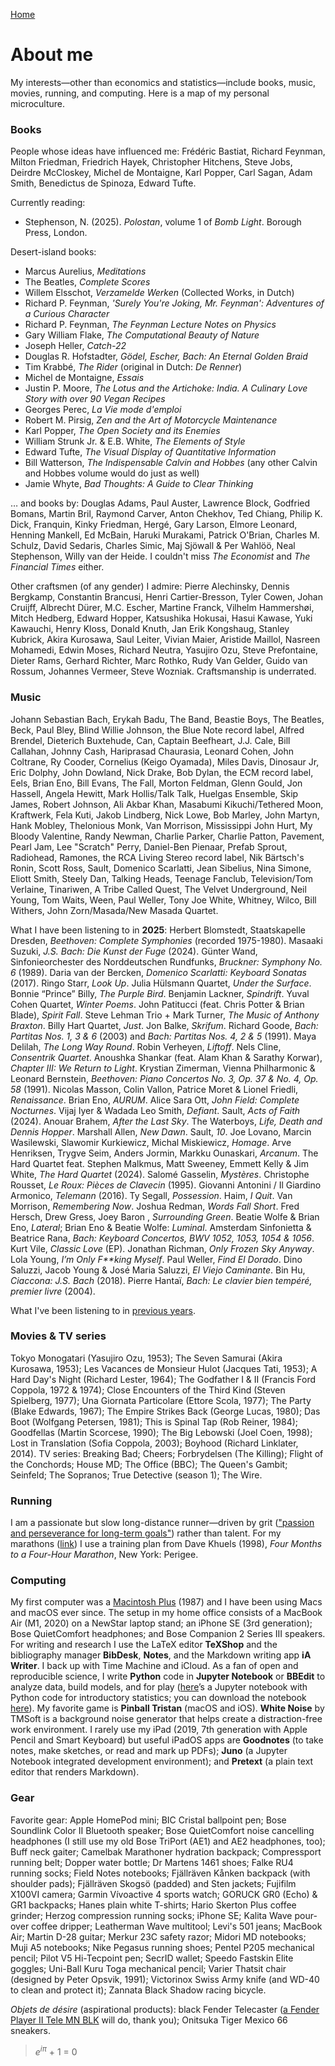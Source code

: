 [Home](index.html)

# About me
My interests&mdash;other than economics and statistics&mdash;include books, music, movies, running, and computing. Here is a map of my personal microculture. 

### Books
People whose ideas have influenced me: Fr&eacute;d&eacute;ric Bastiat, Richard Feynman, Milton Friedman, Friedrich Hayek, Christopher Hitchens, Steve Jobs, Deirdre McCloskey, Michel de Montaigne, Karl Popper, Carl Sagan, Adam Smith, Benedictus de Spinoza, Edward Tufte.

Currently reading: 
* Stephenson, N. (2025). *Polostan*, volume 1 of *Bomb Light*. Borough Press, London.

Desert-island books:
* Marcus Aurelius, *Meditations*
* The Beatles, *Complete Scores* 
* Willem Elsschot, *Verzamelde Werken* (Collected Works, in Dutch)
* Richard P. Feynman, *'Surely You're Joking, Mr. Feynman': Adventures of a Curious Character*
* Richard P. Feynman, *The Feynman Lecture Notes on Physics*
* Gary William Flake, *The Computational Beauty of Nature*
* Joseph Heller, *Catch-22*
* Douglas R. Hofstadter, *G&ouml;del, Escher, Bach: An Eternal Golden Braid*
* Tim Krabb&eacute;, *The Rider* (original in Dutch: *De Renner*)
* Michel de Montaigne, *Essais*
* Justin P. Moore, *The Lotus and the Artichoke: India. A Culinary Love Story with over 90 Vegan Recipes*
* Georges Perec, *La Vie mode d'emploi* <!-- (according to Donald Knuth "perhaps the greatest 20th century novel") -->
* Robert M. Pirsig, *Zen and the Art of Motorcycle Maintenance*
* Karl Popper, *The Open Society and its Enemies*
* William Strunk Jr. &amp; E.B. White, *The Elements of Style*
* Edward Tufte, *The Visual Display of Quantitative Information*
* Bill Watterson, *The Indispensable Calvin and Hobbes* (any other Calvin and Hobbes volume would do just as well)
* Jamie Whyte, *Bad Thoughts: A Guide to Clear Thinking* 

&hellip; and books by: Douglas Adams, Paul Auster, Lawrence Block, Godfried Bomans, Martin Bril, Raymond Carver, Anton Chekhov, Ted Chiang, Philip K. Dick, Franquin, Kinky Friedman, Herg&eacute;, Gary Larson, Elmore Leonard, Henning Mankell, Ed McBain, Haruki Murakami, Patrick O'Brian, Charles M. Schulz, David Sedaris, Charles Simic, Maj Sj&ouml;wall &amp; Per Wahl&ouml;&ouml;, Neal Stephenson, Willy van der Heide. I couldn't miss *The Economist* and *The Financial Times* either.

Other craftsmen (of any gender) I admire: Pierre Alechinsky, Dennis Bergkamp, Constantin Brancusi, Henri Cartier-Bresson, Tyler Cowen, Johan Cruijff, Albrecht D&uuml;rer, M.C. Escher, Martine Franck, Vilhelm Hammersh&oslash;i, Mitch Hedberg, Edward Hopper, Katsushika Hokusai, Hasui Kawase, Yuki Kawauchi, Henry Kloss, Donald Knuth, Jan Erik Kongshaug, Stanley Kubrick, Akira Kurosawa, Saul Leiter, Vivian Maier, Aristide Maillol, Nasreen Mohamedi, Edwin Moses, Richard Neutra, Yasujiro Ozu, Steve Prefontaine, Dieter Rams, Gerhard Richter, Marc Rothko, Rudy Van Gelder, Guido van Rossum, Johannes Vermeer, Steve Wozniak. Craftsmanship is underrated.

### Music

Johann Sebastian Bach, Erykah Badu, The Band, Beastie Boys, The Beatles, Beck, Paul Bley, Blind Willie Johnson, the Blue Note record label, Alfred Brendel, Dieterich Buxtehude, Can, Captain Beefheart, J.J. Cale, Bill Callahan, Johnny Cash, Hariprasad Chaurasia, Leonard Cohen, John Coltrane, Ry Cooder, Cornelius (Keigo Oyamada), Miles Davis, Dinosaur Jr, Eric Dolphy, John Dowland, Nick Drake, Bob Dylan, the ECM record label, Eels, Brian Eno, Bill Evans, The Fall, Morton Feldman, Glenn Gould, Jon Hassell, Angela Hewitt, Mark Hollis/Talk Talk, Huelgas Ensemble, Skip James, Robert Johnson, Ali Akbar Khan, Masabumi Kikuchi/Tethered Moon, Kraftwerk, Fela Kuti, Jakob Lindberg, Nick Lowe, Bob Marley, John Martyn, Hank Mobley, Thelonious Monk, Van Morrison, Mississippi John Hurt, My Bloody Valentine, Randy Newman, Charlie Parker, Charlie Patton, Pavement, Pearl Jam, Lee "Scratch" Perry, Daniel-Ben Pienaar, Prefab Sprout, Radiohead, Ramones, the RCA Living Stereo record label, Nik B&auml;rtsch's Ronin, Scott Ross, Sault, Domenico Scarlatti, Jean Sibelius, Nina Simone, Eliott Smith, Steely Dan, Talking Heads, Teenage Fanclub, Television/Tom Verlaine, Tinariwen, A Tribe Called Quest, The Velvet Underground, Neil Young, Tom Waits, Ween, Paul Weller, Tony Joe White, Whitney, Wilco, Bill Withers, John Zorn/Masada/New Masada Quartet. 

What I have been listening to in **2025**: Herbert Blomstedt, Staatskapelle Dresden, *Beethoven: Complete Symphonies* (recorded 1975-1980). Masaaki Suzuki, *J.S. Bach: Die Kunst der Fuge* (2024). G&uuml;nter Wand, Sinfonieorchester des Norddeutschen Rundfunks, *Bruckner: Symphony No. 6* (1989). Daria van der Bercken, *Domenico Scarlatti: Keyboard Sonatas* (2017). Ringo Starr, *Look Up*. Julia H&uuml;lsmann Quartet, *Under the Surface*. Bonnie “Prince” Billy, *The Purple Bird*. Benjamin Lackner, *Spindrift*. Yuval Cohen Quartet, *Winter Poems*. John Patitucci (feat. Chris Potter &amp; Brian Blade), *Spirit Fall*. Steve Lehman Trio + Mark Turner, *The Music of Anthony Braxton*. Billy Hart Quartet, *Just*. Jon Balke, *Skrifum*. Richard Goode, *Bach: Partitas Nos. 1, 3 &amp; 6* (2003) and *Bach: Partitas Nos. 4, 2 &amp; 5* (1991). Maya Delilah, *The Long Way Round*. Robin Verheyen, *Liftoff*. Nels Cline, *Consentrik Quartet*. Anoushka Shankar (feat. Alam Khan &amp; Sarathy Korwar), *Chapter III: We Return to Light*. Krystian Zimerman, Vienna Philharmonic &amp; Leonard Bernstein, *Beethoven: Piano Concertos No. 3, Op. 37 &amp; No. 4, Op. 58* (1991). Nicolas Masson, Colin Vallon, Patrice Moret &amp; Lionel Friedli, *Renaissance*. Brian Eno, *AURUM*. Alice Sara Ott, *John Field: Complete Nocturnes*. Vijaj Iyer &amp; Wadada Leo Smith, *Defiant*. Sault, *Acts of Faith* (2024). Anouar Brahem, *After the Last Sky*. The Waterboys, *Life, Death and Dennis Hopper*. Marshall Allen, *New Dawn*. Sault, *10*. Joe Lovano, Marcin Wasilewski, Slawomir Kurkiewicz, Michal Miskiewicz, *Homage*. Arve Henriksen, Trygve Seim, Anders Jormin, Markku Ounaskari, *Arcanum*. The Hard Quartet feat. Stephen Malkmus, Matt Sweeney, Emmett Kelly &amp; Jim White, *The Hard Quartet* (2024). Salom&eacute; Gasselin, *Myst&egrave;res*. Christophe Rousset, *Le Roux: Pi&egrave;ces de Clavecin* (1995). Giovanni Antonini / Il Giardino Armonico, *Telemann* (2016). Ty Segall, *Possession*. Haim, *I Quit*. Van Morrison, *Remembering Now*. Joshua Redman, *Words Fall Short*. Fred Hersch, Drew Gress, Joey Baron , *Surrounding Green*. Beatie Wolfe &amp; Brian Eno, *Lateral*; Brian Eno &amp; Beatie Wolfe: *Luminal*. Amsterdam Sinfonietta &amp; Beatrice Rana, *Bach: Keyboard Concertos, BWV 1052, 1053, 1054 &amp; 1056*. Kurt Vile, *Classic Love* (EP). Jonathan Richman, *Only Frozen Sky Anyway*. Lola Young, *I’m Only F&ast;&ast;king Myself*. Paul Weller, *Find El Dorado*. Dino Saluzzi, Jacob Young & Jos&eacute; Maria Saluzzi, *El Viejo Caminante*. Bin Hu, *Ciaccona: J.S. Bach* (2018). Pierre Hanta&iuml;, *Bach: Le clavier bien temp&eacute;r&eacute;, premier livre* (2004).

What I've been listening to in [previous years](what_i_have_been_listening_to.html).

### Movies &amp; TV series

Tokyo Monogatari (Yasujiro Ozu, 1953); The Seven Samurai (Akira Kurosawa, 1953); Les Vacances de Monsieur Hulot (Jacques Tati, 1953); A Hard Day's Night (Richard Lester, 1964); The Godfather I &amp; II (Francis Ford Coppola, 1972 &amp; 1974); Close Encounters of the Third Kind (Steven Spielberg, 1977); Una Giornata Particolare (Ettore Scola, 1977); The Party (Blake Edwards, 1967); The Empire Strikes Back (George Lucas, 1980); Das Boot (Wolfgang Petersen, 1981); This is Spinal Tap (Rob Reiner, 1984); Goodfellas (Martin Scorcese, 1990); The Big Lebowski (Joel Coen, 1998); Lost in Translation (Sofia Coppola, 2003); Boyhood (Richard Linklater, 2014). TV series: Breaking Bad; Cheers; Forbrydelsen (The Killing); Flight of the Conchords; House MD; The Office (BBC); The Queen's Gambit; Seinfeld; The Sopranos; True Detective (season 1); The Wire.

### Running

I am a passionate but slow long-distance runner&mdash;driven by grit (["passion and perseverance for long-term goals"](https://www.amazon.de/-/en/Angela-Duckworth/dp/1785040200/)) rather than talent. For my marathons ([link](marathon.html)) I use a training plan from Dave Khuels (1998), *Four Months to a Four-Hour Marathon*, New York: Perigee.

### Computing

My first computer was a [Macintosh Plus](https://everymac.com/systems/apple/mac_classic/specs/mac_plus.html) (1987) and I have been using Macs and macOS ever since. The setup in my home office consists of a MacBook Air (M1, 2020) on a NewStar laptop stand; an iPhone SE (3rd generation); Bose QuietComfort headphones; and Bose Companion 2 Series III speakers. For writing and research I use the LaTeX editor **TeXShop** and the bibliography manager **BibDesk**, **Notes**, and the Markdown writing app **iA Writer**. I back up with Time Machine and iCloud. As a fan of open and reproducible science, I write **Python** code in **Jupyter Notebook** or **BBEdit** to analyze data, build models, and for play ([here](https://nbviewer.org/github/luc-hens/luc-hens.github.io/blob/main/statistics_i_using_python.ipynb#)’s a Jupyter notebook with Python code for introductory statistics; you can download the notebook [here](statistics_i_using_python.ipynb)). My favorite game is **Pinball Tristan** (macOS and iOS). **White Noise** by TMSoft is a background noise generator that helps create a distraction-free work environment. I rarely use my iPad (2019, 7th generation with Apple Pencil and Smart Keyboard) but useful iPadOS apps are **Goodnotes** (to take notes, make sketches, or read and mark up PDFs); **Juno** (a Jupyter Notebook integrated development environment); and **Pretext** (a plain text editor that renders Markdown). 
<!-- **pandoc** is useful to convert Markdown and LaTeX files to the word processor format that bureaucrats use. I moved away from Mathematica for reasons explained [here](https://paulromer.net/jupyter-mathematica-and-the-future-of-the-research-paper) and [here](https://www.theatlantic.com/science/archive/2018/04/the-scientific-paper-is-obsolete/556676). **Wolfram|Alpha** is a useful knowledge engine, on the [web](wolframalpha.com) or as a smartphone app.  // the original Harman Kardon Soundsticks 2.1 speaker system.  GoodNotes is a fine notetaking app for the iPad.  **SuperDuper!**  no longer works in MacOS 11 Big Sur. **Chess.com** and **tChess** are excellent iOS chess apps.  **Chill** by David Cheng is a minimalistic ... iA Writer is a minimalist plaintext editor that's great for distraction-free writing; it supports Markdown and has lots of other neat features. With some tweaks &mdash;set font to 11 pt Menlo, hide toolbar and Inspectors, use full screen mode&mdash; **Pages** too can be turned into a clutter-free text editor. My late-2011 MacBook Pro running Ubuntu (a Linux distribution) is still fast enough to get serious work done.  (a bit of **R**, too) (at home) .... Bose TriPort (AE1) or AE2 headphones -->

### Gear

Favorite gear: Apple HomePod mini; BIC Cristal ballpoint pen; Bose Soundlink Color II Bluetooth speaker; Bose QuietComfort noise cancelling headphones (I still use my old Bose TriPort (AE1) and AE2 headphones, too); Buff neck gaiter; Camelbak Marathoner hydration backpack; Compressport running belt; Dopper water bottle; Dr Martens 1461 shoes; Falke RU4 running socks; Field Notes notebooks; Fj&auml;llr&auml;ven K&aring;nken backpack (with shoulder pads); Fj&auml;llr&auml;ven Skogs&ouml; (padded) and Sten jackets; Fujifilm X100VI camera; Garmin V&iacute;voactive 4 sports watch; GORUCK GR0 (Echo) &amp; GR1 backpacks; Hanes plain white T-shirts; Hario Skerton Plus coffee grinder;  Herzog compression running socks; iPhone SE; Kalita Wave pour-over coffee dripper; Leatherman Wave multitool; Levi's 501 jeans; MacBook Air; Martin D-28 guitar; Merkur 23C safety razor; Midori MD notebooks; Muji A5 notebooks; Nike Pegasus running shoes; Pentel P205 mechanical pencil; Pilot V5 Hi-Tecpoint pen; SecrID wallet; Speedo Fastskin Elite goggles;  Uni-Ball Kuru Toga mechanical pencil; Varier Thatsit chair (designed by Peter Opsvik, 1991); Victorinox Swiss Army knife (and WD-40 to clean and protect it); Zannata Black Shadow racing bicycle. 
<!-- Beats Flex earphones; Converse Chuck Taylor All Stars sneakers; Diamant steel frame racing bicycle (1980s); Tivoli Audio Model One &amp; PAL radios (by Henry Kloss); Olympus PEN E-PL1 camera (with a Panasonic Lumix G 20mm f/1.7 II ASPH pancake lens); Vans Era sneakers; -->

*Objets de d&eacute;sire* (aspirational products): black Fender Telecaster ([a Fender Player II Tele MN BLK](https://www.thomann.nl/fender_player_ii_tele_mn_blk.htm) will do, thank you); Onitsuka Tiger Mexico 66 sneakers.
<!-- ; Beats by Dr. Dre Powerbeats Pro 2 (Quick Sand); MIYABI Hinoki chopping board; Atoms Model 000 sneakers; GreenPan wok;  Demeyere Industry 5 wok; Fenix E12 V2.0 flashlight; Leica Q3 camera; the red 1990/1991 Saab 900 from *Drive My Car*;  Zwilling J.A. Henckels Santoku knife; -->

> *e*<sup>*i&#960;*</sup> + 1 = 0 
<!--  does not work:  $ e^{i\pi} + 1 = 0 $ -->
     